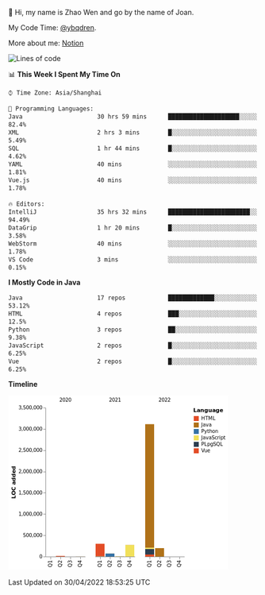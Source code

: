 :wave: Hi, my name is Zhao Wen and go by the name of Joan.

My Code Time: [@ybqdren](https://wakatime.com/@ybqdren).

More about me: [Notion](https://ybqdren.notion.site/ybqdren/Wen-Zhao-Java-03c1dd267cf5427c908cc5a01541717e)


<!--START_SECTION:waka-->
![Lines of code](https://img.shields.io/badge/From%20Hello%20World%20I%27ve%20Written-4%20Million%20lines%20of%20code-blue)

📊 **This Week I Spent My Time On** 

```text
⌚︎ Time Zone: Asia/Shanghai

💬 Programming Languages: 
Java                     30 hrs 59 mins      ████████████████████░░░░░   82.4% 
XML                      2 hrs 3 mins        █░░░░░░░░░░░░░░░░░░░░░░░░   5.49% 
SQL                      1 hr 44 mins        █░░░░░░░░░░░░░░░░░░░░░░░░   4.62% 
YAML                     40 mins             ░░░░░░░░░░░░░░░░░░░░░░░░░   1.81% 
Vue.js                   40 mins             ░░░░░░░░░░░░░░░░░░░░░░░░░   1.78%

🔥 Editors: 
IntelliJ                 35 hrs 32 mins      ███████████████████████░░   94.49% 
DataGrip                 1 hr 20 mins        █░░░░░░░░░░░░░░░░░░░░░░░░   3.58% 
WebStorm                 40 mins             ░░░░░░░░░░░░░░░░░░░░░░░░░   1.78% 
VS Code                  3 mins              ░░░░░░░░░░░░░░░░░░░░░░░░░   0.15%

```

**I Mostly Code in Java** 

```text
Java                     17 repos            █████████████░░░░░░░░░░░░   53.12% 
HTML                     4 repos             ███░░░░░░░░░░░░░░░░░░░░░░   12.5% 
Python                   3 repos             ██░░░░░░░░░░░░░░░░░░░░░░░   9.38% 
JavaScript               2 repos             █░░░░░░░░░░░░░░░░░░░░░░░░   6.25% 
Vue                      2 repos             █░░░░░░░░░░░░░░░░░░░░░░░░   6.25%

```


**Timeline**

![Chart not found](https://raw.githubusercontent.com/ybqdren/ybqdren/main/charts/bar_graph.png) 


 Last Updated on 30/04/2022 18:53:25 UTC
<!--END_SECTION:waka-->


